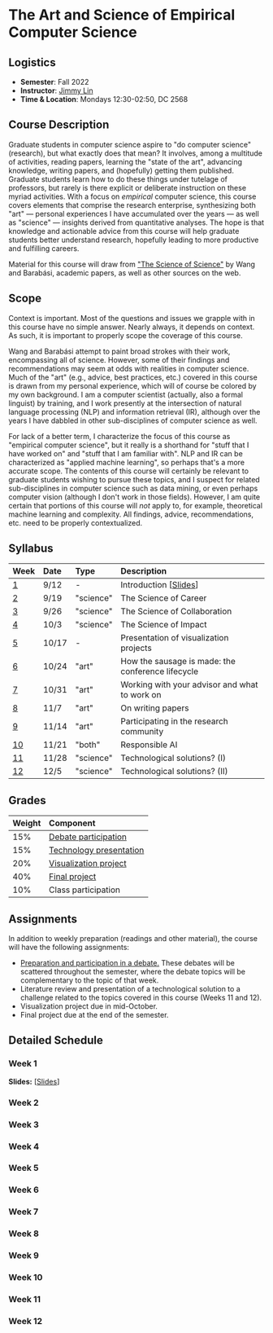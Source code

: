 # The Art and Science of Empirical Computer Science

## Logistics

+ **Semester**: Fall 2022
+ **Instructor**: [Jimmy Lin](https://cs.uwaterloo.ca/~jimmylin/)
+ **Time & Location**: Mondays 12:30-02:50, DC 2568

## Course Description

Graduate students in computer science aspire to "do computer science" (research), but what exactly does that mean?
It involves, among a multitude of activities, reading papers, learning the "state of the art", advancing knowledge, writing papers, and (hopefully) getting them published.
Graduate students learn how to do these things under tutelage of professors, but rarely is there explicit or deliberate instruction on these myriad activities.
With a focus on _empirical_ computer science, this course covers elements that comprise the research enterprise, synthesizing both "art" &mdash; personal experiences I have accumulated over the years &mdash; as well as "science" &mdash; insights derived from quantitative analyses.
The hope is that knowledge and actionable advice from this course will help graduate students better understand research, hopefully leading to more productive and fulfilling careers.

Material for this course will draw from ["The Science of Science"](https://www.dashunwang.com/book/the-science-of-science) by Wang and Barabási, academic papers, as well as other sources on the web.

## Scope

Context is important.
Most of the questions and issues we grapple with in this course have no simple answer.
Nearly always, it depends on context.
As such, it is important to properly scope the coverage of this course.

Wang and Barabási attempt to paint broad strokes with their work, encompassing all of science.
However, some of their findings and recommendations may seem at odds with realities in computer science.
Much of the "art" (e.g., advice, best practices, etc.) covered in this course is drawn from my personal experience, which will of course be colored by my own background.
I am a computer scientist (actually, also a formal linguist) by training, and I work presently at the intersection of natural language processing (NLP) and information retrieval (IR), although over the years I have dabbled in other sub-disciplines of computer science as well.

For lack of a better term, I characterize the focus of this course as "empirical computer science", but it really is a shorthand for "stuff that I have worked on" and "stuff that I am familiar with".
NLP and IR can be characterized as "applied machine learning", so perhaps that's a more accurate scope.
The contents of this course will certainly be relevant to graduate students wishing to pursue these topics, and I suspect for related sub-disciplines in computer science such as data mining, or even perhaps computer vision (although I don't work in those fields).
However, I am quite certain that portions of this course will _not_ apply to, for example, theoretical machine learning and complexity.
All findings, advice, recommendations, etc. need to be properly contextualized.

## Syllabus

| Week | Date | Type | Description |
|:-----|:-----|:-----|:------------|
| [1](#week-1) | 9/12 | - | Introduction [[Slides](slides/week1.pdf)] |
| [2](#week-2) | 9/19 | "science" | The Science of Career |
| [3](#week-3) | 9/26 | "science" | The Science of Collaboration |
| [4](#week-4) | 10/3 | "science" | The Science of Impact |
| [5](#week-5) | 10/17 | - | Presentation of visualization projects |
| [6](#week-6) | 10/24 | "art" | How the sausage is made: the conference lifecycle |
| [7](#week-7) | 10/31 | "art" | Working with your advisor and what to work on |
| [8](#week-8) | 11/7 | "art" | On writing papers |
| [9](#week-9) | 11/14 | "art" | Participating in the research community |
| [10](#week-10) | 11/21 | "both" | Responsible AI |
| [11](#week-11) | 11/28 | "science" | Technological solutions? (I) |
| [12](#week-12) | 12/5 | "science" | Technological solutions? (II) |

## Grades

| Weight | Component |
|:-------|:----------|
| 15% | [Debate participation](debates.md) |
| 15% | [Technology presentation](tech-presentation.md) |
| 20% | [Visualization project](project-vis.md) |
| 40% | [Final project](project-final.md) |
| 10% | Class participation |

## Assignments

In addition to weekly preparation (readings and other material), the course will have the following assignments:

+ [Preparation and participation in a debate.](debates.md) These debates will be scattered throughout the semester, where the debate topics will be complementary to the topic of that week.
+ Literature review and presentation of a technological solution to a challenge related to the topics covered in this course (Weeks 11 and 12).
+ Visualization project due in mid-October.
+ Final project due at the end of the semester.

## Detailed Schedule

### Week 1

**Slides:** [[Slides](slides/week1.pdf)]

### Week 2

### Week 3

### Week 4

### Week 5

### Week 6

### Week 7

### Week 8

### Week 9

### Week 10

### Week 11

### Week 12

